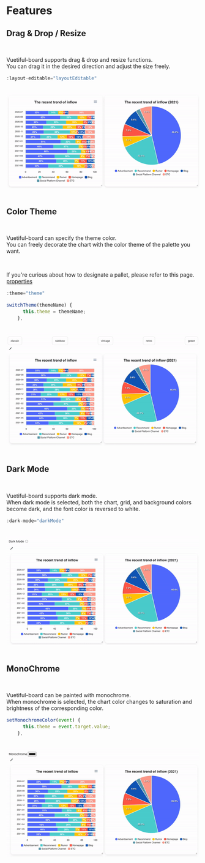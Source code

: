 # Features
## Drag & Drop / Resize

<br>

Vuetiful-board supports drag & drop and resize functions. <br>You can drag it in the desired direction and adjust the size freely.

```javascript
:layout-editable="layoutEditable"
```

<br>

<img src="./../.vuepress/public/dragresize.gif" />


<br>
<br>

## Color Theme

<br>

Vuetiful-board can specify the theme color. <br>You can freely decorate the chart with the color theme of the palette you want.

<br>

If you're curious about how to designate a pallet, please refer to this page. [properties](/property)

```javascript
:theme="theme"
```
```javascript
switchTheme(themeName) {
      this.theme = themeName;
    },
```

<br>

<img src="./../.vuepress/public/theme.gif" />


<br>
<br>

## Dark Mode

<br>

Vuetiful-board supports dark mode. <br>When dark mode is selected, both the chart, grid, and background colors become dark, and the font color is reversed to white.

```javascript
:dark-mode="darkMode"
```

<br>

<img src="./../.vuepress/public/darkmode.gif" />

<br>
<br>

## MonoChrome

<br>

Vuetiful-board can be painted with monochrome. <br>When monochrome is selected, the chart color changes to saturation and brightness of the corresponding color.

```javascript
setMonochromeColor(event) {
      this.theme = event.target.value;
    },
```

<br>

<img src="./../.vuepress/public/monochrome.gif" />